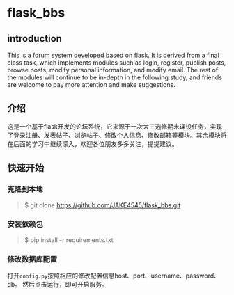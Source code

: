 # flask_bbs
## introduction
This is a forum system developed based on flask. It is derived from a final class task, which implements modules such as login, register, publish posts, browse posts, modify personal information, and modify email. The rest of the modules will continue to be in-depth in the following study, and friends are welcome to pay more attention and make suggestions.
## 介绍
这是一个基于flask开发的论坛系统，它来源于一次大三选修期末课设任务，实现了登录注册、发表帖子、浏览帖子、修改个人信息、修改邮箱等模块。其余模块将在后面的学习中继续深入，欢迎各位朋友多多关注，提提建议。
## 快速开始
### 克隆到本地
>$ git clone https://github.com/JAKE4545/flask_bbs.git
### 安装依赖包
>$ pip install -r requirements.txt
### 修改数据库配置
打开`config.py`按照相应的修改配置信息host、port、username、password、db。
然后点击运行，即可开启服务。